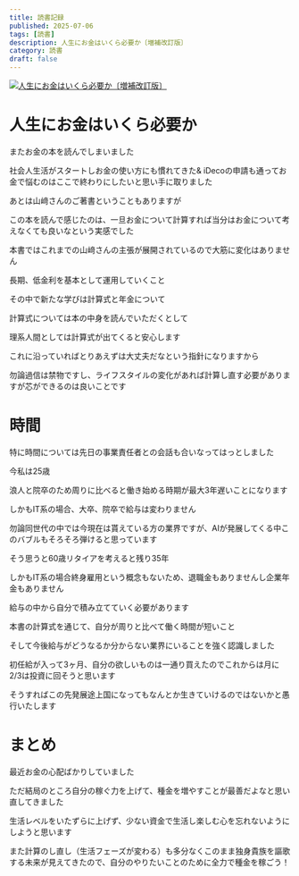 ```yaml
---
title: 読書記録
published: 2025-07-06
tags: [読書]
description: 人生にお金はいくら必要か〔増補改訂版〕
category: 読書
draft: false
---
```


[![人生にお金はいくら必要か〔増補改訂版〕](https://m.media-amazon.com/images/I/71eL0noDQ6L._SY522_.jpg)](https://amzn.asia/d/cXkaiEC)

# 人生にお金はいくら必要か

またお金の本を読んでしまいました

社会人生活がスタートしお金の使い方にも慣れてきた& iDecoの申請も通ってお金で悩むのはここで終わりにしたいと思い手に取りました

あとは山﨑さんのご著書ということもありますが

この本を読んで感じたのは、一旦お金について計算すれば当分はお金について考えなくても良いなという実感でした

本書ではこれまでの山﨑さんの主張が展開されているので大筋に変化はありません

長期、低金利を基本として運用していくこと

その中で新たな学びは計算式と年金について

計算式については本の中身を読んでいただくとして

理系人間としては計算式が出てくると安心します

これに沿っていればとりあえずは大丈夫だなという指針になりますから

勿論過信は禁物ですし、ライフスタイルの変化があれば計算し直す必要がありますが芯ができるのは良いことです

# 時間

特に時間については先日の事業責任者との会話も合いなってはっとしました

今私は25歳

浪人と院卒のため周りに比べると働き始める時期が最大3年遅いことになります

しかもIT系の場合、大卒、院卒で給与は変わりません

勿論同世代の中では今現在は貰えている方の業界ですが、AIが発展してくる中このバブルもそろそろ弾けると思っています

そう思うと60歳リタイアを考えると残り35年

しかもIT系の場合終身雇用という概念もないため、退職金もありませんし企業年金もありません

給与の中から自分で積み立てていく必要があります

本書の計算式を通じて、自分が周りと比べて働く時間が短いこと

そして今後給与がどうなるか分からない業界にいることを強く認識しました

初任給が入って3ヶ月、自分の欲しいものは一通り買えたのでこれからは月に2/3は投資に回そうと思います

そうすればこの先発展途上国になってもなんとか生きていけるのではないかと愚行いたします


# まとめ

最近お金の心配ばかりしていました

ただ結局のところ自分の稼ぐ力を上げて、種金を増やすことが最善だよなと思い直してきました

生活レベルをいたずらに上げず、少ない資金で生活し楽しむ心を忘れないようにしようと思います

また計算のし直し（生活フェーズが変わる）も多分なくこのまま独身貴族を謳歌する未来が見えてきたので、自分のやりたいことのために全力で種金を稼ごう！